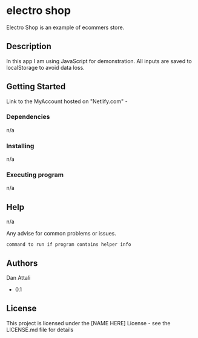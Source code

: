 # electro shop


Electro Shop is an example of ecommers store.

## Description

In this app I am using JavaScript for demonstration.
All inputs are saved to localStorage to avoid data  loss.


## Getting Started

Link to the MyAccount hosted on "Netlify.com" -   

### Dependencies

n/a

### Installing
n/a

### Executing program
n/a

## Help
n/a

Any advise for common problems or issues.
```
command to run if program contains helper info
```

## Authors
Dan Attali


* 0.1
    

## License

This project is licensed under the [NAME HERE] License - see the LICENSE.md file for details